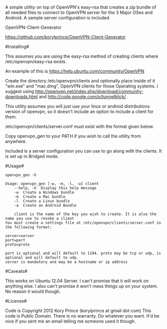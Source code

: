 A simple utility on top of OpenVPN's easy-rsa that creates a zip bundle of all needed files to connect to OpenVPN server for the 3 Major OSes and Android. A sample server configuration is included.

OpenVPN-Client-Generator

https://github.com/korylprince/OpenVPN-Client-Generator

#Installing#

This assumes you are using the easy-rsa method of creating clients where /etc/openvpn/easy-rsa exists.

An example of this is https://help.ubuntu.com/community/OpenVPN

Create the directory /etc/openvpn/clients and optionally place inside of it "win.exe" and "mac.dmg", OpenVPN clients for those Operating systems. I suggest using http://openvpn.net/index.php/download/community-downloads.html and http://code.google.com/p/tunnelblick/ .

This utility assumes you will just use your linux or android distributions version of openvpn, so it doesn't include an option to include a client for them.

/etc/openvpn/clients/server.conf must exist with the format given below.

Copy openvpn\_gen to your PATH if you wish to call the utility from anywhere.

Included is a server configuration you can use to go along with the clients. It is set up in Bridged mode.

#Usage#

    openvpn_gen -h

    Usage: openvpn_gen [-w, -m, -l, -a] client
        --help, -h  Display this help message
        -w  Create a Windows bundle
        -m  Create a Mac bundle
        -l  Create a Linux bundle
        -a  Create an Android Bundle

        client is the name of the key you wish to create. It is also the name you use to revoke a client
    You must create a settings file at /etc/openvpn/clients/server.conf in the following format:

    server=server
    port=port
    proto=proto

    port is optional and will default to 1194. proto may be tcp or udp, is optional and will default to udp.
    server is mandatory and may be a hostname or ip address


#Caveats#

This works on Ubuntu 12.04 Server. I can't promise that it will work on anything else. I also can't promise it won't mess things up on your system. No reason it would though.

#License#

Code is Copyright 2012 Kory Prince (korylprince at gmail dot com)
This code is Public Domain. There is no warranty. Do whatever you want. It'd be nice if you sent me an email telling me someone used it though.
